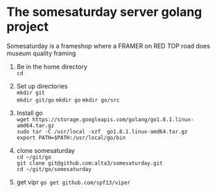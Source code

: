 # The somesaturday server golang project

Somesaturday is a frameshop where a FRAMER on RED TOP road does museum quality framing

1. Be in the home directory  
   `cd`

2. Set up directories  
  `mkdir git`  
  `mkdir git/go`
  `mkdir go`
  `mkdir go/src`

3. Install go  
   `wget https://storage.googleapis.com/golang/go1.8.1.linux-amd64.tar.gz`  
   `sudo tar -C /usr/local -xzf  go1.8.1.linux-amd64.tar.gz`  
   `export PATH=$PATH:/usr/local/go/bin`  
   
4. clone somesaturday  
   `cd ~/git/go`  
   `git clone git@github.com:alta3/somesaturday.git`  
   `cd ~/git/go/somesaturday`

5.  get vipr
   `go get github.com/spf13/viper`

